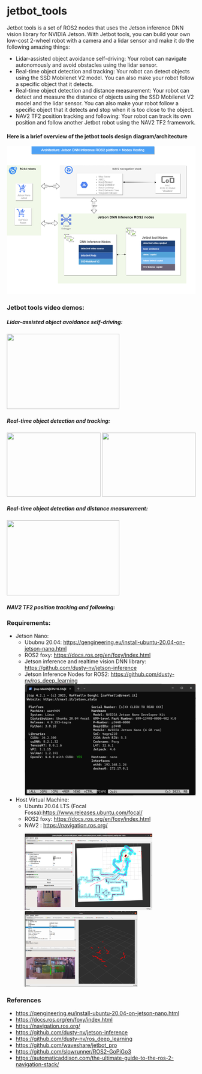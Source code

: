 # jetbot_tools
Jetbot tools is a set of ROS2 nodes that uses the Jetson inference DNN vision library for NVIDIA Jetson. With Jetbot tools, you can build your own low-cost 2-wheel robot with a camera and a lidar sensor and make it do the following amazing things:

- Lidar-assisted object avoidance self-driving: Your robot can navigate autonomously and avoid obstacles using the lidar sensor.
- Real-time object detection and tracking: Your robot can detect objects using the SSD Mobilenet V2 model. You can also make your robot follow a specific object that it detects.
- Real-time object detection and distance measurement: Your robot can detect and measure the distance of objects using the SSD Mobilenet V2 model and the lidar sensor. You can also make your robot follow a specific object that it detects and stop when it is too close to the object.
- NAV2 TF2 position tracking and following: Your robot can track its own position and follow another Jetbot robot using the NAV2 TF2 framework.

#### Here is a brief overview of the jetbot tools design diagram/architecture
<img src="docs/JetBot_tool_design.png" width="700" />

### Jetbot tools video demos:
##### Lidar-assisted object avoidance self-driving:
  [<img src="https://img.youtube.com/vi/wy3AIB81d3M/hqdefault.jpg" width="300" height="200"
/>](https://www.youtube.com/shorts/wy3AIB81d3M)
##### Real-time object detection and tracking:
  [<img src="https://img.youtube.com/vi/KeckfQseZ7E/hqdefault.jpg" width="250" height="170"
/>](https://www.youtube.com/embed/KeckfQseZ7E)
  [<img src="https://img.youtube.com/vi/qFJGvR46Qic/hqdefault.jpg" width="250" height="170"
/>](https://www.youtube.com/embed/qFJGvR46Qic)
##### Real-time object detection and distance measurement:
  [<img src="https://img.youtube.com/vi/tyB0vQvJUOY/hqdefault.jpg" width="300" height="200"
/>](https://www.youtube.com/embed/tyB0vQvJUOY)
##### NAV2 TF2 position tracking and following:

  

### Requirements:
- Jetson Nano:
  - Ububnu 20.04: https://qengineering.eu/install-ubuntu-20.04-on-jetson-nano.html
  - ROS2 foxy: https://docs.ros.org/en/foxy/index.html
  - Jetson inference and realtime vision DNN library: https://github.com/dusty-nv/jetson-inference
  - Jetson Inference Nodes for ROS2: https://github.com/dusty-nv/ros_deep_learning <br>
    <img src="docs/Ubuntu_20_04_JTOP.jpg" width="500" />
- Host Virtual Machine:
  - Ubuntu 20.04 LTS (Focal Fossa):https://www.releases.ubuntu.com/focal/ 
  - ROS2 foxy: https://docs.ros.org/en/foxy/index.html
  - NAV2 : https://navigation.ros.org/ <br>
    <p float="left">
      <img src="docs/JetBot_NAV2_2023-04-21.png" width="340" />
      <img src="docs/JetBot_DetectNet_toys.png" width="300" />
    </p>
### References
- https://qengineering.eu/install-ubuntu-20.04-on-jetson-nano.html
- https://docs.ros.org/en/foxy/index.html
- https://navigation.ros.org/
- https://github.com/dusty-nv/jetson-inference
- https://github.com/dusty-nv/ros_deep_learning
- https://github.com/waveshare/jetbot_pro
- https://github.com/slowrunner/ROS2-GoPiGo3
- https://automaticaddison.com/the-ultimate-guide-to-the-ros-2-navigation-stack/
